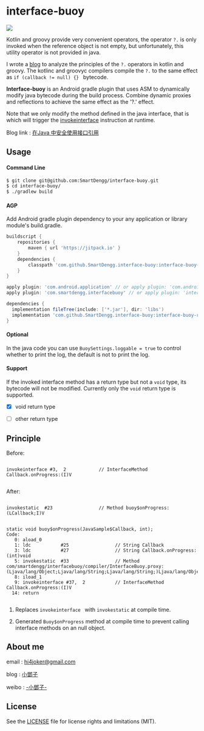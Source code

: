 # interface-buoy

[![](https://jitpack.io/v/SmartDengg/interface-buoy.svg)](https://jitpack.io/#SmartDengg/interface-buoy)

Kotlin and groovy provide very convenient operators, the operator `?.` is only invoked when the reference object is not empty, but unfortunately, this utility operator is not provided in java.

I wrote a [blog](https://www.jianshu.com/p/151023036adf) to analyze the principles of the `?.` operators in kotlin and groovy. The kotlinc and groovyc compilers compile the `?.` to the same effect as `if (callback != null) {} ` bytecode.

**Interface-buoy** is an Android gradle plugin that uses ASM to dynamically modify java bytecode during the build process. Combine dynamic proxies and reflections to achieve the same effect as the '?.' effect.

Note that we only modify the method defined in the java interface, that is which will trigger the [invokeinterface](https://cs.au.dk/~mis/dOvs/jvmspec/ref--32.html) instruction at runtime.


Blog link : [在Java 中安全使用接口引用](https://www.jianshu.com/p/151023036adf)

## Usage

#### Command Line

```bash
$ git clone git@github.com:SmartDengg/interface-buoy.git
$ cd interface-buoy/
$ ./gradlew build
```


#### AGP

Add Android gradle plugin dependency to your any application or library module's build.gradle.


```groovy
buildscript {
    repositories {
        maven { url 'https://jitpack.io' }
    }
    dependencies {
        classpath 'com.github.SmartDengg.interface-buoy:interface-buoy-gradle:1.3.0'
    }
}

apply plugin: 'com.android.application' // or apply plugin: 'com.android.library'
apply plugin: 'com.smartdengg.interfacebuoy' // or apply plugin: 'interfacebuoy'

dependencies {
  implementation fileTree(include: ['*.jar'], dir: 'libs')
  implementation 'com.github.SmartDengg.interface-buoy:interface-buoy-runtime:1.3.0'
}

```

#### Optional

In the java code you can use `BuoySettings.loggable = true` to control whether to print the log, the default is not to print the log.


#### Support

If the invoked interface method has a return type but not a `void` type, its bytecode will not be modified. Currently only the `void` return type is supported.

- [x] void return type
- [ ] other return type


## Principle

Before:



```

invokeinterface #3,  2            // InterfaceMethod Callback.onProgress:(I)V


```


After:


```

invokestatic  #23                 // Method buoy$onProgress:(LCallback;I)V


static void buoy$onProgress(JavaSample$Callback, int);
Code:
   0: aload_0
   1: ldc           #25                 // String Callback
   3: ldc           #27                 // String Callback.onProgress:(int)void
   5: invokestatic  #33                 // Method com/smartdengg/interfacebuoy/compiler/InterfaceBuoy.proxy:(Ljava/lang/Object;Ljava/lang/String;Ljava/lang/String;)Ljava/lang/Object;
   8: iload_1
   9: invokeinterface #37,  2           // InterfaceMethod Callback.onProgress:(I)V
  14: return


```

1. Replaces `invokeinterface ` with `invokestatic` at compile time.

2. Generated `Buoy$onProgress` method at compile time to prevent calling interface methods on an null object.


## About me

email : hi4joker@gmail.com

blog  : [小鄧子](https://www.jianshu.com/u/df40282480b4)

weibo : [-小鄧子-](https://weibo.com/5367097592/profile?topnav=1&wvr=6)


## License

See the [LICENSE](LICENSE) file for license rights and limitations (MIT).
